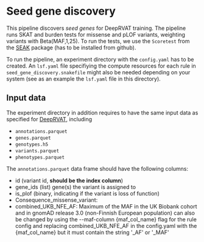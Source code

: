 # Seed gene discovery

This pipeline discovers *seed genes* for DeepRVAT training. The pipeline runs SKAT and burden tests for missense and pLOF variants, weighting variants with Beta(MAF,1,25). To run the tests, we use the `Scoretest` from the [SEAK](https://github.com/HealthML/seak) package (has to be installed from github).

To run the pipeline, an experiment directory with the `config.yaml` has to be created. An `lsf.yaml` file specifiying the compute resources for each rule in `seed_gene_discovery.snakefile` might also be needed depending on your system (see as an example the `lsf.yaml` file in this directory). 

## Input data

The experiment directory in addition requires to have the same input data as specified for [DeepRVAT](https://github.com/PMBio/deeprvat/tree/main/README.md), including
- `annotations.parquet`
- `genes.parquet`
- `genotypes.h5`
- `variants.parquet`
- `phenotypes.parquet`

The `annotations.parquet` data frame should have the following columns:

- id (variant id, **should be the index column**)
- gene_ids (list) gene(s) the variant is assigned to
- is_plof (binary, indicating if the variant is loss of function)
- Consequence_missense_variant: 
- combined_UKB_NFE_AF:  Maximum of the MAF in the UK Biobank cohort and in gnomAD release 3.0 (non-Finnish European population) can also be changed by using the --maf-column {maf_col_name} flag for the rule config and replacing combined_UKB_NFE_AF in the config.yaml with the {maf_col_name} but it must contain the string '_AF' or '_MAF'
